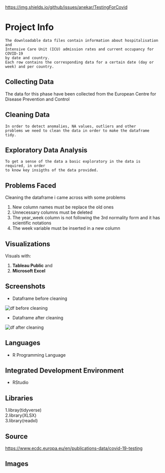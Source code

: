 https://img.shields.io/github/issues/anekar/TestingForCovid

# Project Info
```
The downloadable data files contain information about hospitalisation and
Intensive Care Unit (ICU) admission rates and current occupancy for COVID-19
by date and country. 
Each row contains the corresponding data for a certain date (day or week) and per country.
```

## Collecting Data 
 The data for this phase have been collected from the European Centre for Disease Prevention and Control
 
## Cleaning Data
```
In order to detect anomalies, NA values, outliers and other 
problems we need to clean the data in order to make the dataframe tidy.

```
## Exploratory Data Analysis
```
To get a sense of the data a basic exploratory in the data is required, in order
to know key insigths of the data provided.
```

## Problems Faced
   Cleaning the dataframe i came across with some problems
   1. New column names must be replace the old ones
   2. Unnecessary columns must be deleted
   3. The year_week column is not following the 3rd normality form and it has scientific notations
   4. The week variable must be inserted in a new column

## Visualizations
<p> Visuals with: <br>


   1. **Tableau Public** and <br>
   2. **Microsoft Excel**


## Screenshots
* Dataframe  before cleaning 

![df before cleaning](https://user-images.githubusercontent.com/47696240/97710170-10a39400-1ac4-11eb-88df-24f324d5b38b.png)

* Dataframe after cleaning

![df after cleaning](https://user-images.githubusercontent.com/47696240/98140765-7f229080-1ece-11eb-8f9e-9a9847fe2bf3.png)


## Languages
* R Programming Language

## Integrated Development Environment
* RStudio

## Libraries
 1.libray(tidyverse) <br>
 2.library(XLSX) <br>
 3.library(readxl)


## Source 
https://www.ecdc.europa.eu/en/publications-data/covid-19-testing

## Images
